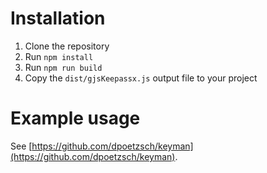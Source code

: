 # Installation

1. Clone the repository
2. Run `npm install`
3. Run `npm run build`
4. Copy the `dist/gjsKeepassx.js` output file to your project

# Example usage

See [https://github.com/dpoetzsch/keyman](https://github.com/dpoetzsch/keyman).
